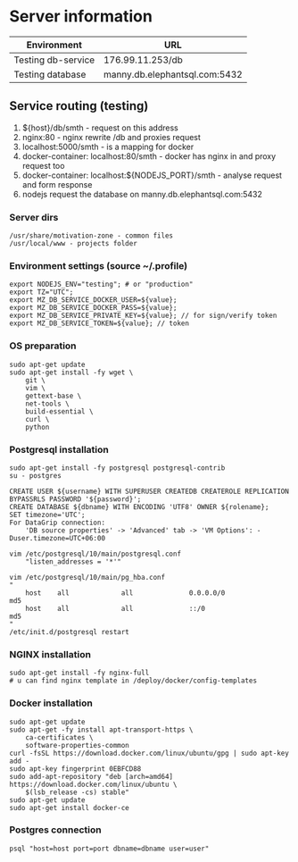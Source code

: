 # Server information

| Environment | URL |
|---|---|
| Testing db-service | 176.99.11.253/db |
| Testing database | manny.db.elephantsql.com:5432 |

## Service routing (testing)
1. ${host}/db/smth - request on this address
2. nginx:80 - nginx rewrite /db and proxies request
3. localhost:5000/smth - is a mapping for docker
4. docker-container: localhost:80/smth - docker has nginx in and proxy request too
5. docker-container: localhost:${NODEJS_PORT}/smth - analyse request and form response
6. nodejs request the database on manny.db.elephantsql.com:5432

### Server dirs
```
/usr/share/motivation-zone - common files
/usr/local/www - projects folder
```

### Environment settings (source ~/.profile)
```
export NODEJS_ENV="testing"; # or "production"
export TZ="UTC";
export MZ_DB_SERVICE_DOCKER_USER=${value};
export MZ_DB_SERVICE_DOCKER_PASS=${value};
export MZ_DB_SERVICE_PRIVATE_KEY=${value}; // for sign/verify token
export MZ_DB_SERVICE_TOKEN=${value}; // token
```

### OS preparation
```
sudo apt-get update
sudo apt-get install -fy wget \
    git \
    vim \
    gettext-base \
    net-tools \
    build-essential \
    curl \
    python
```

### Postgresql installation
```
sudo apt-get install -fy postgresql postgresql-contrib
su - postgres
```
```
CREATE USER ${username} WITH SUPERUSER CREATEDB CREATEROLE REPLICATION BYPASSRLS PASSWORD '${password}';
CREATE DATABASE ${dbname} WITH ENCODING 'UTF8' OWNER ${rolename};
SET timezone='UTC';
For DataGrip connection:
    'DB source properties' -> 'Advanced' tab -> 'VM Options': -Duser.timezone=UTC+06:00
```
```
vim /etc/postgresql/10/main/postgresql.conf
    "listen_addresses = '*'"

vim /etc/postgresql/10/main/pg_hba.conf
"
    host    all             all              0.0.0.0/0                       md5
    host    all             all              ::/0                            md5
"
/etc/init.d/postgresql restart
```

### NGINX installation
```
sudo apt-get install -fy nginx-full
# u can find nginx template in /deploy/docker/config-templates
```

### Docker installation
```
sudo apt-get update
sudo apt-get -fy install apt-transport-https \
    ca-certificates \
    software-properties-common
curl -fsSL https://download.docker.com/linux/ubuntu/gpg | sudo apt-key add -
sudo apt-key fingerprint 0EBFCD88
sudo add-apt-repository "deb [arch=amd64] https://download.docker.com/linux/ubuntu \
    $(lsb_release -cs) stable"
sudo apt-get update
sudo apt-get install docker-ce
```

### Postgres connection
```
psql "host=host port=port dbname=dbname user=user"
```
